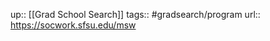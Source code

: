 ---
---
up:: [[Grad School Search]]
tags:: #gradsearch/program 
url:: https://socwork.sfsu.edu/msw

